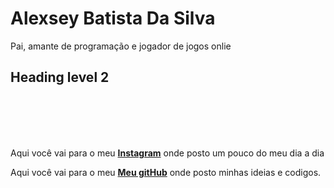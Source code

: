 <html>
    <title>Alexsey Batista</title>

<link rel="stylesheet" href="resetcss.css">
<body>

<h1><strong>Alexsey Batista Da Silva</strong></h1>


<p>Pai, amante de programação e jogador de jogos onlie </p>


<h2>Heading level 2</h2>




</br>
</br>
</br>
</br>
<footer>
<p>Aqui você vai para o meu <a href="https://www.instagram.com/alexsey.batista/"><strong>Instagram</strong></a> onde posto um pouco do meu dia a dia</p>

<p>Aqui você vai para o meu <a href="https://github.com/AlexseySilva"><strong>Meu gitHub</strong></a> onde posto minhas ideias e codigos.</p>

</footer>
</body>
</html>